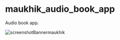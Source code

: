 # maukhik_audio_book_app

Audio book app.

![screenshotBannermaukhik](https://user-images.githubusercontent.com/86146554/186866304-c52929ef-4dde-49c1-9270-b56d02952553.png)
